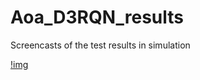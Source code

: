 # Aoa_D3RQN_results
Screencasts of the test results in simulation

[!img](https://github.com/ColDevil/Aoa_D3RQN_results/blob/main/screencasts/maze.gif)
